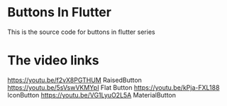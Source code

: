 # Buttons In Flutter

This is the source code for buttons in flutter series 

# The video links
https://youtu.be/f2vX8PGTHUM  RaisedButton
https://youtu.be/5sVswVKMYpI  Flat Button
https://youtu.be/kPja-FXL188  IconButton 
https://youtu.be/VG1LyuO2L5A  MaterialButton 



